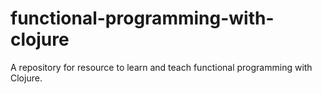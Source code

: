 # functional-programming-with-clojure
A repository for resource to learn and teach functional programming with Clojure.
